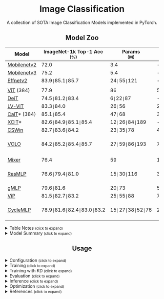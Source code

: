 # <div align="center">Image Classification</div>
<p align="center"> A collection of SOTA Image Classification Models implemented in PyTorch.  </p>

## <div align="center">Model Zoo</div>

[mobilenetv2]: https://arxiv.org/abs/1905.02244v5
[mobilenetv3]: https://arxiv.org/abs/1801.04381v4
[efficientv2]: https://arxiv.org/abs/2104.00298v3

[vit]: https://arxiv.org/abs/2010.11929v2
[deit]: https://arxiv.org/abs/2012.12877
[lvvit]: https://arxiv.org/abs/2104.10858v2
[cait]: https://arxiv.org/abs/2103.17239
[xcit]: https://arxiv.org/abs/2106.09681
[cswin]: https://arxiv.org/abs/2107.00652v2
[volo]: https://arxiv.org/abs/2106.13112v1

[mixer]: https://arxiv.org/abs/2105.01601
[resmlp]: https://arxiv.org/abs/2105.03404
[gmlp]: https://arxiv.org/abs/2105.08050v2
[vip]: https://arxiv.org/abs/2106.12368v1
[cyclemlp]: https://arxiv.org/abs/2107.10224

[mobilenetv2w]: https://download.pytorch.org/models/mobilenet_v2-b0353104.pth
[mobilenetv3w]: https://download.pytorch.org/models/mobilenet_v3_large-8738ca79.pth
[deitw]: https://drive.google.com/drive/folders/1nhj-RSAHcpN3e5G0eryKBcnUwlyE_YYv?usp=sharing
[lvvits]: https://github.com/zihangJiang/TokenLabeling/releases/download/1.0/lvvit_s-26M-224-83.3.pth.tar
[lvvitm]: https://github.com/zihangJiang/TokenLabeling/releases/download/1.0/lvvit_m-56M-224-84.0.pth.tar
[caitw]: https://drive.google.com/drive/folders/1YrbN3zdz1jykz5D-CY6ND7A7schH8E19?usp=sharing
[xcitw]: https://drive.google.com/drive/folders/10lvfB8sXdRuZve5xn6pebJN6TT2GaYhP?usp=sharing
[cswinw]: https://drive.google.com/drive/folders/1kVTZwgJ0uCTynUa2vOJ5SUgL2R7PyNLa?usp=sharing
[volod1]: https://github.com/sail-sg/volo/releases/download/volo_1/d1_224_84.2.pth.tar
[volod2]: https://github.com/sail-sg/volo/releases/download/volo_1/d2_224_85.2.pth.tar
[volod3]: https://github.com/sail-sg/volo/releases/download/volo_1/d3_224_85.4.pth.tar
[volod4]: https://github.com/sail-sg/volo/releases/download/volo_1/d4_224_85.7.pth.tar
[resmlps12]: https://dl.fbaipublicfiles.com/deit/resmlp_12_dist.pth
[resmlps24]: https://dl.fbaipublicfiles.com/deit/resmlp_24_dist.pth
[resmlps36]: https://dl.fbaipublicfiles.com/deit/resmlp_36_dist.pth
[vipw]: https://drive.google.com/drive/folders/1l2XWrzqeP5n3tIm4O1jkd727j_mVoOf1?usp=sharing
[cycleb1]: https://github.com/ShoufaChen/CycleMLP/releases/download/v0.1/CycleMLP_B1.pth
[cycleb2]: https://github.com/ShoufaChen/CycleMLP/releases/download/v0.1/CycleMLP_B2.pth
[cycleb3]: https://github.com/ShoufaChen/CycleMLP/releases/download/v0.1/CycleMLP_B3.pth
[cycleb4]: https://github.com/ShoufaChen/CycleMLP/releases/download/v0.1/CycleMLP_B4.pth
[cycleb5]: https://github.com/ShoufaChen/CycleMLP/releases/download/v0.1/CycleMLP_B5.pth

Model | ImageNet-1k Top-1 Acc <br><sup>(%) | Params <br><sup>(M)  | GFLOPs | <sup> Variants & Weights
--- | --- | --- | --- | --- 
[Mobilenetv2][mobilenetv2] | 72.0 | 3.4 | - | [v2][mobilenetv2w]
[Mobilenetv3][mobilenetv3] | 75.2 | 5.4 | - | [v3][mobilenetv3w]
[Effnetv2][efficientv2] | 83.9`\|`85.1`\|`85.7 | 24`\|`55`\|`121 | - | S \| M \| L
 | | | | |
[ViT][vit] (384) | 77.9 | 86 | 55 | B
[DeiT][deit] | 74.5`\|`81.2`\|`83.4 | 6`\|`22`\|`87 | -`\|`5`\|`18 | [T\|S\|B][deitw]
[LV-ViT][lvvit] | 83.3`\|`84.0 | 26`\|`56 | 22`\|`42 | [S][lvvits] \| [M][lvvitm]
[CaiT][cait]* (384) | 85.1`\|`85.4 | 47`\|`68 | 32`\|`48 | [S24\|S36][caitw]
[XCiT][xcit]* | 82.6`\|`84.9`\|`85.1`\|`85.4 | 12`\|`26`\|`84`\|`189 | - | [T\|S\|M\|L][xcitw]
[CSWin][cswin] | 82.7`\|`83.6`\|`84.2 | 23`\|`35`\|`78 | 4`\|`7`\|`15 | [T\|S\|B][cswinw]
[VOLO][volo] | 84.2`\|`85.2`\|`85.4`\|`85.7 | 27`\|`59`\|`86`\|`193 | 7`\|`14`\|`21`\|`44 | [D1][volod1] \| [D2][volod2] \| [D3][volod3] \| [D4][volod4]
 | | | | |
[Mixer][mixer] | 76.4 | 59 | 13 | B
[ResMLP][resmlp] | 76.6`\|`79.4`\|`81.0 | 15`\|`30`\|`116 | 3`\|`6`\|`23 | [S12][resmlps12] \| [S24][resmlps24] \| [S36][resmlps36]
[gMLP][gmlp] | 79.6`\|`81.6 | 20`\|`73 | 5`\|`16 | S \| B
[ViP][vip] | 81.5`\|`82.7`\|`83.2 | 25`\|`55`\|`88 | 7`\|`16`\|`24 | [S\|M\|L][vipw]
[CycleMLP][cyclemlp] | 78.9`\|`81.6`\|`82.4`\|`83.0`\|`83.2 | 15`\|`27`\|`38`\|`52`\|`76 | 2`\|`4`\|`7`\|`10`\|`12 | [B1][cycleb1] \| [B2][cycleb2] \| [B3][cycleb3] \| [B4][cycleb4] \| [B5][cycleb5]

<details>
  <summary>Table Notes <small>(click to expand)</small></summary>

* Image size is 224x224, unless otherwise specified.
* Only models trained on ImageNet1k are compared. 
* (Parameters > 200M) Models are not included. 
* `*` models' results are distilled versions.

</details>

<details>
  <summary>Model Summary <small>(click to expand)</small></summary>

* CNN models' accuracy = 83~86
* Transformer models' accuracy = 83~86
* MLP models' accuracy = 81~83
* XCiT model has a linear complexity to number of patches. So, this model can scale to high resolution inputs due to cheaper compute requirement and better adaptability to higher resolution at test time.
* Some models use additional token labelling during training. (LV-ViT, VOLO)
* Some models use knowledge distillation to improve their accuracy. (CaiT, XCiT)

</details>

## <div align="center">Usage</div>

<details>
  <summary>Configuration <small>(click to expand)</small></summary>

Create a configuration file in `configs`. Sample configuration for ImageNet dataset can be found [here](configs/defaults.yaml). Then edit the fields you think if it is needed. This configuration file is needed for all of training, evaluation and prediction scripts.

</details>

<details>
  <summary>Training <small>(click to expand)</small></summary>

Train with 1 GPU:

```bash
$ python tools/train.py --cfg configs/CONFIG_FILE_NAME.yaml
```

Train with 2 GPUs:

```bash
$ python -m torch.distributed.launch --nproc_per_node=2 --use_env tools/train.py --cfg configs/CONFIG_FILE_NAME.yaml
```

</details>


<details>
  <summary>Training with KD <small>(click to expand)</small></summary>

Change `ENABLE` field in `KD` of the configuration file to `True` and also change the additional parameters. The weights file for the teacher model must be supplied via `PRETRAINED` field.

The training command is the same as in above.

</details>


<details>
  <summary>Evaluation <small>(click to expand)</small></summary>

Make sure to set `MODEL_PATH` of the configuration file to your trained model directory.

```bash
$ python tools/val.py --cfg configs/CONFIG_FILE_NAME.yaml
```

</details>


<details>
  <summary>Inference <small>(click to expand)</small></summary>

Make sure to set `MODEL_PATH` of the configuration file to model's weights.

```bash
$ python tools/infer.py --cfg configs/CONFIG_FILE_NAME.yaml
```

</details>

<details>
  <summary>Optimization <small>(click to expand)</small></summary>

For optimizing these models for deployment, see [torch_optimize](https://github.com/sithu31296/torch_optimize).

</details>

<details>
  <summary>References <small>(click to expand)</small></summary>



</details>